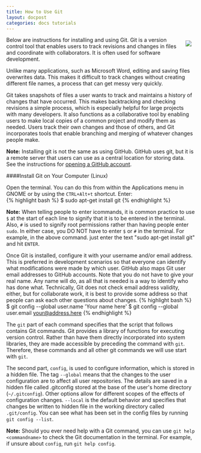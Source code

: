 ```yaml
---
title: How to Use Git
layout: docpost
categories: docs tutorials
---
```


<a href="http://www.phdcomics.com/comics/archive/phd101212s.gif">
	<img src="http://www.phdcomics.com/comics/archive/phd101212s.gif" class="img-responsive" style="max-height:300px; float:right; margin:10px;">
</a>

Below are instructions for installing and using Git. Git is a version control tool that enables users to track revisions and changes in files and coordinate with collaborators. It is often used for software development. 

Unlike many applications, such as Microsoft Word, editing and saving files overwrites data. This makes it difficult to track changes without creating different file names, a process that can get messy very quickly. 

Git takes snapshots of files a user wants to track and maintains a history of changes that have occurred. This makes backtracking and checking revisions a simple process, which is especially helpful for large projects with many developers. It also functions as a collaborative tool by enabling users to make local copies of a common project and modify them as needed. Users track their own changes and those of others, and Git incorporates tools that enable branching and merging of whatever changes people make.  

**Note:** Installing git is not the same as using GitHub. GitHub uses git, but it is a remote server that users can use as a central location for storing data. See the instructions for [opening a GitHub account](https://github.com/join).  

####Install Git on Your Computer (Linux)

Open the terminal. You can do this from within the Applications menu in GNOME or by using the `CTRL+Alt+t` shortcut. Enter:  
{% highlight bash %}
$ sudo apt-get install git
{% endhighlight %}

**Note:** When telling people to enter icommands, it is common practice to use `$` at the start of each line to signify that it is to be entered in the terminal. Also, `#` is used to signify root permissions rather than having people enter `sudo`. In either case, you DO NOT have to enter `$` or `#` in the terminal. For example, in the above command. just enter the text "sudo apt-get install git" and hit `ENTER`.  

Once Git is installed, configure it with your username and/or email address. This is preferred in development scenarios so that everyone can identify what modifications were made by which user. GitHub also maps Git user email addresses to GitHub accounts. Note that you do not have to give your real name. Any name will do, as all that is needed is a way to identify who has done what. Technically, Git does not check email address validity, either, but for collaborate work, it is best to provide some address so that people can ask each other questions about changes. 
{% highlight bash %}
$ git config --global user.name 'Your name here'
$ git config --global user.email your@address.here
{% endhighlight %}

The `git` part of each command specifies that the script that follows contains Git commands. Git provides a library of functions for executing version control. Rather than have them directly incorporated into system libraries, they are made accessible by preceding the command with `git`. Therefore, these commands and all other git commands we will use start with `git`. 

The second part, `config`, is used to configure information, which is stored in a hidden file. The tag `--global` means that the changes to the user configuration are to affect all user repositories. The details are saved in a hidden file called .gitconfig stored at the base of the user's home directory (`~/.gitconfig`). Other options allow for different scopes of the effects of configuration changes. `--local` is the default behavior and specifies that changes be written to hidden file in the working directory called `.git/config`. You can see what has been set in the config files by running `git config --list`.

**Note:** Should you ever need help with a Git command, you can use `git help <commandname>` to check the Git documentation in the terminal. For example, if unsure about `config`, run `git help config`.  
